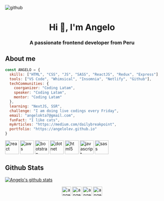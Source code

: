 ![github](https://user-images.githubusercontent.com/1801446/89091243-b03e7280-d36d-11ea-8a42-c9c0e16c778b.png)

<h1 align="center">Hi 👋, I'm Angelo</h1>
<h3 align="center">A passionate frontend developer from Peru</h3>

## About me
```javascript
const ANGELO = {
  skills: ["HTML", "CSS", "JS", "SASS", "ReactJS", "Redux", "Express"],
  tools: ["VS Code", "Whimsical", "Insomnia", "Netlify", "Github"],
  techCommunities: {
    coorganizer: "Coding Latam",
    speaker: "Coding Latam",
    mentor: "Coding Latam"
  },
  learning: "NextJS, SSR",
  challenge: "I am doing live codings every Friday",
  email: "angelokta7@gmail.com",
  funFact: "I like cats",
  myArticles: "https://medium.com/dailybreakpoint",
  portfolio: "https://angelolev.github.io"
}
```

<p align="left">
  <img src="https://devicons.github.io/devicon/devicon.git/icons/react/react-original-wordmark.svg" alt="react" width="45" height="45"/> 
  <img src="https://devicons.github.io/devicon/devicon.git/icons/amazonwebservices/amazonwebservices-original-wordmark.svg" alt="aws" width="45" height="45"/> 
  <img src="https://devicons.github.io/devicon/devicon.git/icons/bootstrap/bootstrap-plain.svg" alt="bootstrap" width="45" height="45"/> 
  <img src="https://devicons.github.io/devicon/devicon.git/icons/dot-net/dot-net-original-wordmark.svg" alt="dotnet" width="45" height="45"/> 
  <img src="https://devicons.github.io/devicon/devicon.git/icons/html5/html5-original-wordmark.svg" alt="html5" width="45" height="45"/> 
  <img src="https://devicons.github.io/devicon/devicon.git/icons/javascript/javascript-original.svg" alt="javascript" width="45" height="45"/> 
  <img src="https://devicons.github.io/devicon/devicon.git/icons/sass/sass-original.svg" alt="sass" width="45" height="45"/>
</p>

## Github Stats
[![Angelo's github stats](https://github-readme-stats.vercel.app/api?username=angelolev)](https://github.com/anuraghazra/github-readme-stats)

<p align="center">
<a href="https://dev.to/angelolev" target="blank"><img align="center" src="https://cdn.jsdelivr.net/npm/simple-icons@3.0.1/icons/dev-dot-to.svg" alt="angelolev" width="30" height="30" /></a>
<a href="https://twitter.com/angelolev" target="blank"><img align="center" src="https://cdn.jsdelivr.net/npm/simple-icons@3.0.1/icons/twitter.svg" alt="angelolev" width="30" height="30" /></a>
<a href="https://fb.com/angelolev" target="blank"><img align="center" src="https://cdn.jsdelivr.net/npm/simple-icons@3.0.1/icons/facebook.svg" alt="angelolev" width="30" height="30" /></a>
<a href="https://instagram.com/angelokta7" target="blank"><img align="center" src="https://cdn.jsdelivr.net/npm/simple-icons@3.0.1/icons/instagram.svg" alt="angelokta7" width="30" height="30" /></a>
</p>
